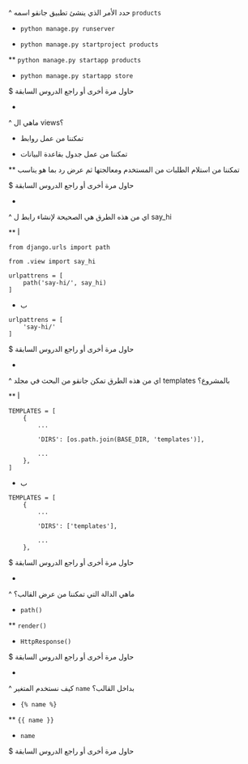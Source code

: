 ^ حدد الأمر الذي ينشئ تطبيق جانقو اسمه `products`

* `python manage.py runserver`

* `python manage.py startproject products`

** `python manage.py startapp products`

* `python manage.py startapp store`

$ حاول مرة أخرى أو راجع الدروس السابقة

-

^ ماهي ال views؟

* تمكننا من عمل روابط

* تمكننا من عمل جدول بقاعدة البيانات

** تمكننا من استلام الطلبات من المستخدم ومعالجتها ثم عرض رد بما هو يناسب

$ حاول مرة أخرى أو راجع الدروس السابقة

-

^ اي من هذه الطرق هي الصحيحة لإنشاء رابط ل say_hi

** أ
```
from django.urls import path

from .view import say_hi

urlpattrens = [
    path('say-hi/', say_hi)
]
```
* ب

```
urlpattrens = [
    'say-hi/'
]
```
$ حاول مرة أخرى أو راجع الدروس السابقة

-

^ اي من هذه الطرق تمكن جانقو من البحث في مجلد templates بالمشروع؟

** أ

```
TEMPLATES = [
    {
        ...

        'DIRS': [os.path.join(BASE_DIR, 'templates')],

        ...
    },
]
```

* ب

```
TEMPLATES = [
    {
        ...

        'DIRS': ['templates'],

        ...
    },

```
$ حاول مرة أخرى أو راجع الدروس السابقة

-

^ ماهي الدالة التي تمكننا من عرض القالب؟

* `path()`

** `render()`

* `HttpResponse()`

$ حاول مرة أخرى أو راجع الدروس السابقة

-

^ كيف نستخدم المتغير `name` بداخل القالب؟

* `{% name %}`

** `{{ name }}`

* `name`

$ حاول مرة أخرى أو راجع الدروس السابقة
